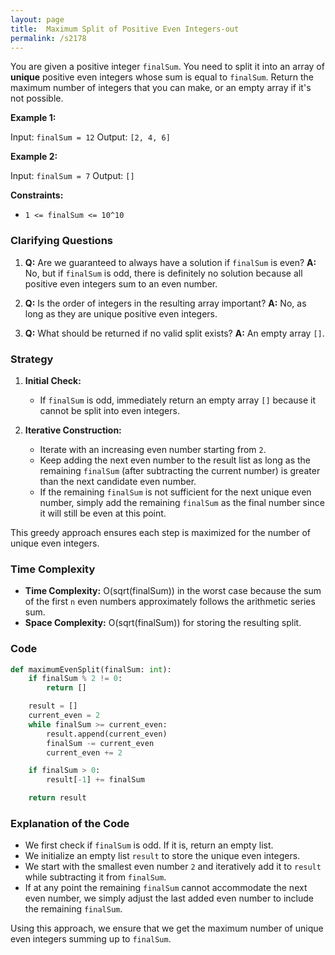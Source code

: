 ```yaml
---
layout: page
title:  Maximum Split of Positive Even Integers-out
permalink: /s2178
---
```


You are given a positive integer `finalSum`. You need to split it into an array of **unique** positive even integers whose sum is equal to `finalSum`. Return the maximum number of integers that you can make, or an empty array if it's not possible.

**Example 1:**

Input: `finalSum = 12`
Output: `[2, 4, 6]`

**Example 2:**

Input: `finalSum = 7`
Output: `[]`

**Constraints:**

- `1 <= finalSum <= 10^10`

### Clarifying Questions

1. **Q:** Are we guaranteed to always have a solution if `finalSum` is even?
   **A:** No, but if `finalSum` is odd, there is definitely no solution because all positive even integers sum to an even number.
   
2. **Q:** Is the order of integers in the resulting array important?
   **A:** No, as long as they are unique positive even integers.

3. **Q:** What should be returned if no valid split exists?
   **A:** An empty array `[]`.

### Strategy

1. **Initial Check:**
   - If `finalSum` is odd, immediately return an empty array `[]` because it cannot be split into even integers.

2. **Iterative Construction:**
   - Iterate with an increasing even number starting from `2`.
   - Keep adding the next even number to the result list as long as the remaining `finalSum` (after subtracting the current number) is greater than the next candidate even number.
   - If the remaining `finalSum` is not sufficient for the next unique even number, simply add the remaining `finalSum` as the final number since it will still be even at this point.

This greedy approach ensures each step is maximized for the number of unique even integers.

### Time Complexity

- **Time Complexity:** O(sqrt(finalSum)) in the worst case because the sum of the first `n` even numbers approximately follows the arithmetic series sum.
- **Space Complexity:** O(sqrt(finalSum)) for storing the resulting split.

### Code

```python
def maximumEvenSplit(finalSum: int):
    if finalSum % 2 != 0:
        return []

    result = []
    current_even = 2
    while finalSum >= current_even:
        result.append(current_even)
        finalSum -= current_even
        current_even += 2

    if finalSum > 0:
        result[-1] += finalSum

    return result
```

### Explanation of the Code

- We first check if `finalSum` is odd. If it is, return an empty list.
- We initialize an empty list `result` to store the unique even integers.
- We start with the smallest even number `2` and iteratively add it to `result` while subtracting it from `finalSum`.
- If at any point the remaining `finalSum` cannot accommodate the next even number, we simply adjust the last added even number to include the remaining `finalSum`.

Using this approach, we ensure that we get the maximum number of unique even integers summing up to `finalSum`.
